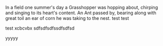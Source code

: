 In a field one summer's day a Grasshopper was hopping about, chirping and singing to its heart's content. An Ant passed by, bearing along with great toil an ear of corn he was taking to the nest.
test
test

test
xcbcvbx
sdfsdfsdfssdfsdfsd

yyyyy
